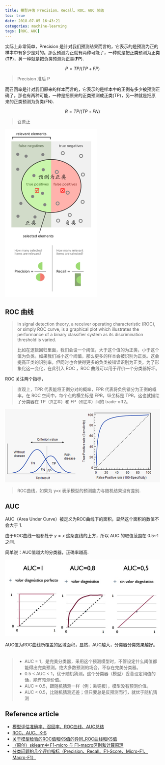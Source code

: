 ```yaml
---
title: 模型评估 Precision、Recall、ROC、AUC 总结
toc: true
date: 2018-07-05 16:43:21
categories: machine-learning
tags: [ROC、AUC]
---
```


实际上非常简单，Precision 是针对我们预测结果而言的，它表示的是预测为正的样本中有多少是对的。那么预测为正就有两种可能了，一种就是把正类预测为正类(**TP**)，另一种就是把负类预测为正类(**FP**).

<!-- more -->

$$
P = TP/(TP+FP)
$$

> Precision 准后 P

而召回率是针对我们原来的样本而言的，它表示的是样本中的正例有多少被预测正确了。那也有两种可能，一种是把原来的正类预测成正类(TP)，另一种就是把原来的正类预测为负类(FN).

$$
R = TP/(TP+FN) 
$$

> 召原正

<img src="/images/ml/model/Precision_Recall-1.png" width="300" />

## ROC 曲线

> In signal detection theory, a receiver operating characteristic (ROC), or simply ROC curve, is a graphical plot which illustrates the performance of a binary classifier system as its discrimination threshold is varied.
>
> 比如在逻辑回归里面，我们会设一个阈值，大于这个值的为正类，小于这个值为负类。如果我们减小这个阀值，那么更多的样本会被识别为正类。这会提高正类的识别率，但同时也会使得更多的负类被错误识别为正类。为了形象化这一变化，在此引入 ROC ，ROC 曲线可以用于评价一个分类器好坏。

ROC 关注两个指标，

> 直观上，TPR 代表能将正例分对的概率，FPR 代表将负例错分为正例的概率。在 ROC 空间中，每个点的横坐标是 FPR，纵坐标是 TPR，这也就描绘了分类器在 TP（`真正率`）和 FP（`假正率`）间的 trade-off2。

<img src="/images/ml/model/ROC.png" width="780" />

> ROC曲线，如果为 y=x 表示模型的预测能力与随机结果没有差别.

## AUC

AUC（Area Under Curve）被定义为ROC曲线下的面积，显然这个面积的数值不会大于 1.

由于ROC曲线一般都处于 $y=x$ 这条直线的上方，所以 AUC 的取值范围在 0.5~1 之间.
 
简单说：AUC值越大的分类器，正确率越高.

<img src="/images/ml/model/AUC.png" width="780" />

AUC值为ROC曲线所覆盖的区域面积，显然，AUC越大，分类器分类效果越好。
　　
> - AUC = 1，是完美分类器，采用这个预测模型时，不管设定什么阈值都能得出完美预测。绝大多数预测的场合，不存在完美分类器。
> - 0.5 < AUC < 1，优于随机猜测。这个分类器（模型）妥善设定阈值的话，能有预测价值。
> - AUC = 0.5，跟随机猜测一样（例：丢铜板），模型没有预测价值。
> - AUC < 0.5，比随机猜测还差；但只要总是反预测而行，就优于随机猜测

[img1]: /images/ml/model/Precision_Recall.png
[img2]: /images/ml/model/ROC.png
[img3]: /images/ml/model/AUC.png

## Reference article

- [模型评估准确率、召回率、ROC曲线、AUC总结][1]
- [ROC、AUC、K-S][2]
- [关于模型检验的ROC值和KS值的异同_ROC曲线和KS值][3]
- [（原创）sklearn中 F1-micro 与 F1-macro区别和计算原理][4]
- [分类问题的几个评价指标（Precision、Recall、F1-Score、Micro-F1、Macro-F1）][5]


[1]: https://blog.csdn.net/qq_36330643/article/details/79522537
[2]: https://zhuanlan.zhihu.com/p/25993786
[3]: http://cda.pinggu.org/view/21012.html
[4]: https://www.cnblogs.com/techengin/p/8962024.html
[5]: https://blog.csdn.net/sinat_28576553/article/details/80258619 